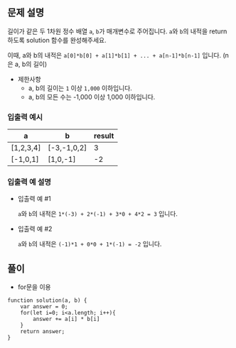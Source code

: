 ## 문제 설명

길이가 같은 두 1차원 정수 배열 `a`, `b`가 매개변수로 주어집니다. `a`와 `b`의 내적을 return 하도록 solution 함수를 완성해주세요.

이때, a와 b의 내적은 `a[0]*b[0] + a[1]*b[1] + ... + a[n-1]*b[n-1]` 입니다. (n은 a, b의 길이)

- 제한사항
  - a, b의 길이는 `1` 이상 `1,000` 이하입니다.
  - a, b의 모든 수는 -1,000 이상 1,000 이하입니다.

### 입출력 예시

| a         | b           | result |
| --------- | ----------- | ------ |
| [1,2,3,4] | [-3,-1,0,2] | 3      |
| [-1,0,1]  | [1,0,-1]    | -2     |

### 입출력 예 설명

- 입출력 예 #1

  `a`와 `b`의 내적은 `1*(-3) + 2*(-1) + 3*0 + 4*2 = 3` 입니다.

- 입출력 예 #2

  `a`와 `b`의 내적은 `(-1)*1 + 0*0 + 1*(-1) = -2` 입니다.

## 풀이

- for문을 이용

```
function solution(a, b) {
    var answer = 0;
    for(let i=0; i<a.length; i++){
        answer += a[i] * b[i]
    }
    return answer;
}
```
